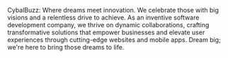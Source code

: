 CybalBuzz: Where dreams meet innovation. We celebrate those with big visions and a relentless drive to achieve. As an inventive software development company, we thrive on dynamic collaborations, crafting transformative solutions that empower businesses and elevate user experiences through cutting-edge websites and mobile apps. Dream big; we're here to bring those dreams to life.
